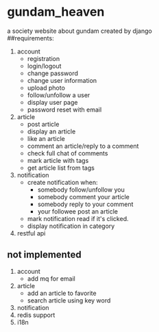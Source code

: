 # gundam_heaven
a society website about gundam created by django    
##requirements:
1. account
	- registration
	- login/logout
	- change password
	- change user information
	- upload photo
	- follow/unfollow a user
	- display user page
	- password reset with email
2. article
	- post article
	- display an article
	- like an article
	- comment an article/reply to a comment
	- check full chat of comments
	- mark article with tags
	- get article list from tags
3. notification
	- create notification when:
		- somebody follow/unfollow you
		- somebody comment your article
		- somebody reply to your comment
		- your followee post an article
	- mark notification read if it's clicked.
	- display notification in category
4. restful api
## not implemented
1. account
	- add mq for email
2. article
	- add an article to favorite
	- search article using key word
3. notification
4. redis support
5. i18n

